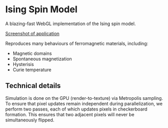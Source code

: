 # Ising Spin Model
A blazing-fast WebGL implementation of the Ising spin model.

[Screenshot of application](https://github.com/wgxli/ising-spin-model/raw/master/public/screenshot.png)

Reproduces many behaviours of ferromagnetic materials,
including:
- Magnetic domains
- Spontaneous magnetization
- Hysterisis
- Curie temperature

## Technical details
Simulation is done on the GPU (render-to-texture) via Metropolis sampling.
To ensure that pixel updates remain independent
during parallelization, we perform two passes,
each of which updates pixels in checkerboard formation.
This ensures that two adjacent pixels will never be simultaneously flipped.
